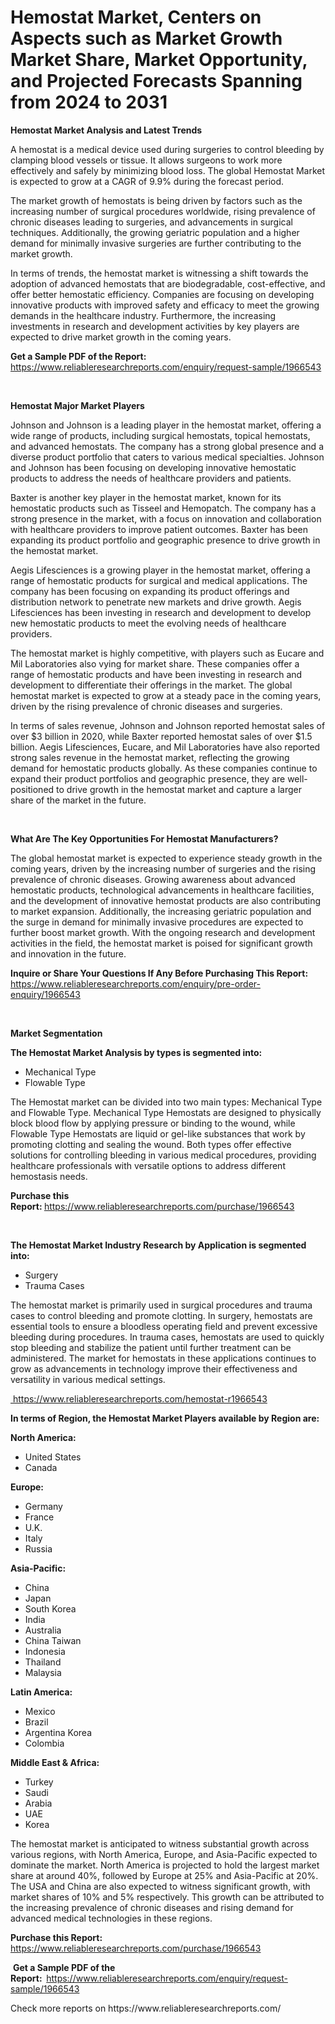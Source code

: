 <p><h1>Hemostat Market, Centers on Aspects such as Market Growth Market Share, Market Opportunity, and Projected Forecasts Spanning from 2024 to 2031</h1></p><p><strong>Hemostat Market Analysis and Latest Trends</strong></p>
<p><p>A hemostat is a medical device used during surgeries to control bleeding by clamping blood vessels or tissue. It allows surgeons to work more effectively and safely by minimizing blood loss. The global Hemostat Market is expected to grow at a CAGR of 9.9% during the forecast period.</p><p>The market growth of hemostats is being driven by factors such as the increasing number of surgical procedures worldwide, rising prevalence of chronic diseases leading to surgeries, and advancements in surgical techniques. Additionally, the growing geriatric population and a higher demand for minimally invasive surgeries are further contributing to the market growth.</p><p>In terms of trends, the hemostat market is witnessing a shift towards the adoption of advanced hemostats that are biodegradable, cost-effective, and offer better hemostatic efficiency. Companies are focusing on developing innovative products with improved safety and efficacy to meet the growing demands in the healthcare industry. Furthermore, the increasing investments in research and development activities by key players are expected to drive market growth in the coming years.</p></p>
<p><strong>Get a Sample PDF of the Report:&nbsp;</strong> <a href="https://www.reliableresearchreports.com/enquiry/request-sample/1966543">https://www.reliableresearchreports.com/enquiry/request-sample/1966543</a></p>
<p>&nbsp;</p>
<p><strong>Hemostat Major Market Players</strong></p>
<p><p>Johnson and Johnson is a leading player in the hemostat market, offering a wide range of products, including surgical hemostats, topical hemostats, and advanced hemostats. The company has a strong global presence and a diverse product portfolio that caters to various medical specialties. Johnson and Johnson has been focusing on developing innovative hemostatic products to address the needs of healthcare providers and patients.</p><p>Baxter is another key player in the hemostat market, known for its hemostatic products such as Tisseel and Hemopatch. The company has a strong presence in the market, with a focus on innovation and collaboration with healthcare providers to improve patient outcomes. Baxter has been expanding its product portfolio and geographic presence to drive growth in the hemostat market.</p><p>Aegis Lifesciences is a growing player in the hemostat market, offering a range of hemostatic products for surgical and medical applications. The company has been focusing on expanding its product offerings and distribution network to penetrate new markets and drive growth. Aegis Lifesciences has been investing in research and development to develop new hemostatic products to meet the evolving needs of healthcare providers.</p><p>The hemostat market is highly competitive, with players such as Eucare and Mil Laboratories also vying for market share. These companies offer a range of hemostatic products and have been investing in research and development to differentiate their offerings in the market. The global hemostat market is expected to grow at a steady pace in the coming years, driven by the rising prevalence of chronic diseases and surgeries.</p><p>In terms of sales revenue, Johnson and Johnson reported hemostat sales of over $3 billion in 2020, while Baxter reported hemostat sales of over $1.5 billion. Aegis Lifesciences, Eucare, and Mil Laboratories have also reported strong sales revenue in the hemostat market, reflecting the growing demand for hemostatic products globally. As these companies continue to expand their product portfolios and geographic presence, they are well-positioned to drive growth in the hemostat market and capture a larger share of the market in the future.</p></p>
<p>&nbsp;</p>
<p><strong>What Are The Key Opportunities For Hemostat Manufacturers?</strong></p>
<p><p>The global hemostat market is expected to experience steady growth in the coming years, driven by the increasing number of surgeries and the rising prevalence of chronic diseases. Growing awareness about advanced hemostatic products, technological advancements in healthcare facilities, and the development of innovative hemostat products are also contributing to market expansion. Additionally, the increasing geriatric population and the surge in demand for minimally invasive procedures are expected to further boost market growth. With the ongoing research and development activities in the field, the hemostat market is poised for significant growth and innovation in the future.</p></p>
<p><strong>Inquire or Share Your Questions If Any Before Purchasing This Report:</strong> <a href="https://www.reliableresearchreports.com/enquiry/pre-order-enquiry/1966543">https://www.reliableresearchreports.com/enquiry/pre-order-enquiry/1966543</a></p>
<p>&nbsp;</p>
<p><strong>Market Segmentation</strong></p>
<p><strong>The Hemostat Market Analysis by types is segmented into:</strong></p>
<p><ul><li>Mechanical Type</li><li>Flowable Type</li></ul></p>
<p><p>The Hemostat market can be divided into two main types: Mechanical Type and Flowable Type. Mechanical Type Hemostats are designed to physically block blood flow by applying pressure or binding to the wound, while Flowable Type Hemostats are liquid or gel-like substances that work by promoting clotting and sealing the wound. Both types offer effective solutions for controlling bleeding in various medical procedures, providing healthcare professionals with versatile options to address different hemostasis needs.</p></p>
<p><strong>Purchase this Report:&nbsp;</strong><a href="https://www.reliableresearchreports.com/purchase/1966543">https://www.reliableresearchreports.com/purchase/1966543</a></p>
<p>&nbsp;</p>
<p><strong>The Hemostat Market Industry Research by Application is segmented into:</strong></p>
<p><ul><li>Surgery</li><li>Trauma Cases</li></ul></p>
<p><p>The hemostat market is primarily used in surgical procedures and trauma cases to control bleeding and promote clotting. In surgery, hemostats are essential tools to ensure a bloodless operating field and prevent excessive bleeding during procedures. In trauma cases, hemostats are used to quickly stop bleeding and stabilize the patient until further treatment can be administered. The market for hemostats in these applications continues to grow as advancements in technology improve their effectiveness and versatility in various medical settings.</p></p>
<p><a href="https://www.reliableresearchreports.com/hemostat-r1966543">&nbsp;https://www.reliableresearchreports.com/hemostat-r1966543</a></p>
<p><strong>In terms of Region, the Hemostat Market Players available by Region are:</strong></p>
<p>
    <p> <strong> North America: </strong>
        <ul>
            <li>United States</li>
            <li>Canada</li>
        </ul>
        </p> 
    <p> <strong> Europe: </strong>
        <ul>
            <li>Germany</li>
            <li>France</li>
            <li>U.K.</li>
            <li>Italy</li>
            <li>Russia</li>
        </ul>
        </p> 
    <p> <strong> Asia-Pacific: </strong>
        <ul>
            <li>China</li>
            <li>Japan</li>
            <li>South Korea</li>
            <li>India</li>
            <li>Australia</li>
            <li>China Taiwan</li>
            <li>Indonesia</li>
            <li>Thailand</li>
            <li>Malaysia</li>
        </ul>
        </p> 
    <p> <strong> Latin America: </strong>
        <ul>
            <li>Mexico</li>
            <li>Brazil</li>
            <li>Argentina Korea</li>
            <li>Colombia</li>
        </ul>
        </p> 
    <p> <strong> Middle East & Africa: </strong>
        <ul>
            <li>Turkey</li>
            <li>Saudi</li>
            <li>Arabia</li>
            <li>UAE</li>
            <li>Korea</li>
        </ul>
    </p>
    </p>
<p><p>The hemostat market is anticipated to witness substantial growth across various regions, with North America, Europe, and Asia-Pacific expected to dominate the market. North America is projected to hold the largest market share at around 40%, followed by Europe at 25% and Asia-Pacific at 20%. The USA and China are also expected to witness significant growth, with market shares of 10% and 5% respectively. This growth can be attributed to the increasing prevalence of chronic diseases and rising demand for advanced medical technologies in these regions.</p></p>
<p><strong>Purchase this Report: </strong><a href="https://www.reliableresearchreports.com/purchase/1966543">https://www.reliableresearchreports.com/purchase/1966543</a></p>
<p>&nbsp;<strong>Get a Sample PDF of the Report:&nbsp;&nbsp;</strong><a href="https://www.reliableresearchreports.com/enquiry/request-sample/1966543">https://www.reliableresearchreports.com/enquiry/request-sample/1966543</a></p>
<p><strong></strong></p>
<p>Check more reports on https://www.reliableresearchreports.com/</p>